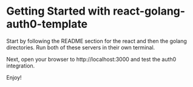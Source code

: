 # Getting Started with react-golang-auth0-template

Start by following the README section for the react and then the golang directories. Run both of these servers in their own terminal.

Next, open your browser to http://localhost:3000 and test the auth0 integration. 

Enjoy!

